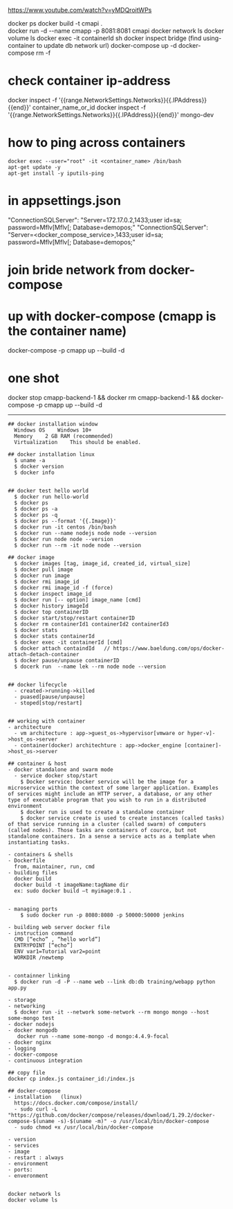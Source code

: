 https://www.youtube.com/watch?v=yMDQroitWPs

docker ps
docker build -t cmapi .  
docker run -d --name cmapp -p 8081:8081 cmapi
docker network ls
docker volume ls
docker exec -it containerId sh
docker inspect bridge (find using-container to update db network url)
docker-compose up -d
docker-compose rm -f

# check container ip-address

docker inspect -f '{{range.NetworkSettings.Networks}}{{.IPAddress}}{{end}}' container_name_or_id
docker inspect -f '{{range.NetworkSettings.Networks}}{{.IPAddress}}{{end}}' mongo-dev

# how to ping across containers

```
docker exec --user="root" -it <container_name> /bin/bash
apt-get update -y
apt-get install -y iputils-ping
```

# in appsettings.json

"ConnectionSQLServer": "Server=172.17.0.2,1433;user id=sa; password=Mflv[Mflv[; Database=demopos;"
"ConnectionSQLServer": "Server=<docker_compose_service>,1433;user id=sa; password=Mflv[Mflv[; Database=demopos;"

# join bride network from docker-compose

# up with docker-compose (cmapp is the container name)

docker-compose -p cmapp up --build -d

# one shot

docker stop cmapp-backend-1 && docker rm cmapp-backend-1 && docker-compose -p cmapp up --build -d

---

```
## docker installation window
  Windows OS	Windows 10+
  Memory	2 GB RAM (recommended)
  Virtualization	This should be enabled.

## docker installation linux
  $ uname -a
  $ docker version
  $ docker info


## docker test hello world
  $ docker run hello-world
  $ docker ps
  $ docker ps -a
  $ docker ps -q
  $ docker ps --format '{{.Image}}'
  $ docker run -it centos /bin/bash
  $ docker run --name nodejs node node --version
  $ docker run node node --version
  $ docker run --rm -it node node --version

## docker image
  $ docker images [tag, image_id, created_id, virtual_size]
  $ docker pull image
  $ docker run image
  $ docker rmi image_id
  $ docker rmi image_id -f (force)
  $ docker inspect image_id
  $ docker run [-- option] image_name [cmd]
  $ docker history imageId
  $ docker top containerID
  $ docker start/stop/restart containerID
  $ docker rm containerId1 containerId2 containerId3
  $ docker stats
  $ docker stats containerId
  $ docker exec -it containerId [cmd]
  $ docker attach containdId   // https://www.baeldung.com/ops/docker-attach-detach-container
  $ docker pause/unpause containerID
  $ docerk run  --name lek --rm node node --version


## docker lifecycle
  - created->running->killed
  - puased[pause/unpause]
  - stoped[stop/restart]


## working with container
- architecture
  - vm architecture : app->guest_os->hypervisor[vmware or hyper-v]->host_os->server
  - container(docker) architechture : app->docker_engine [container]->host_os->server

## container & host
- docker standalone and swarm mode
  - service docker stop/start
    $ Docker service: Docker service will be the image for a microservice within the context of some larger application. Examples of services might include an HTTP server, a database, or any other type of executable program that you wish to run in a distributed environment
    $ docker run is used to create a standalone container
    $ docker service create is used to create instances (called tasks) of that service running in a cluster (called swarm) of computers (called nodes). Those tasks are containers of cource, but not standalone containers. In a sense a service acts as a template when instantiating tasks.

- containers & shells
- Dockerfile
  from, maintainer, run, cmd
- building files
  docker build
  docker build -t imageName:tagName dir
  ex: sudo docker build –t myimage:0.1 .


- managing ports
    $ sudo docker run -p 8080:8080 -p 50000:50000 jenkins

- building web server docker file
- instruction command
  CMD [“echo” , “hello world”]
  ENTRYPOINT [“echo”]
  ENV var1=Tutorial var2=point
  WORKDIR /newtemp


- containner linking
  $ docker run -d -P --name web --link db:db training/webapp python app.py

- storage
- networking
  $ docker run -it --network some-network --rm mongo mongo --host some-mongo test
- docker nodejs
- docker mongodb
   docker run --name some-mongo -d mongo:4.4.9-focal
- docker nginx
- logging
- docker-compose
- continuous integration

## copy file
docker cp index.js container_id:/index.js

## docker-compose
- installation   (linux)
  https://docs.docker.com/compose/install/
  - sudo curl -L "https://github.com/docker/compose/releases/download/1.29.2/docker-compose-$(uname -s)-$(uname -m)" -o /usr/local/bin/docker-compose
  - sudo chmod +x /usr/local/bin/docker-compose

- version
- services
- image
- restart : always
- environment
- ports:
- enveronment


docker network ls
docker volume ls

```
